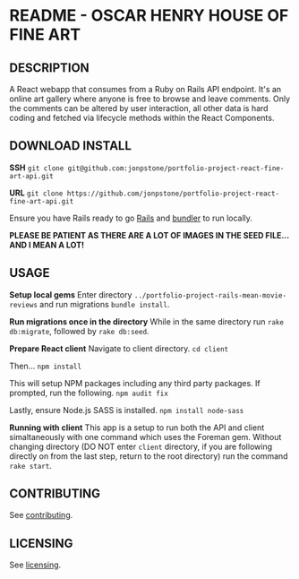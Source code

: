 # README - OSCAR HENRY HOUSE OF FINE ART

## DESCRIPTION

A React webapp that consumes from a Ruby on Rails API endpoint. It's an online art gallery where anyone is free to browse and leave comments. Only the comments can be altered by user interaction, all other data is hard coding and fetched via lifecycle methods within the React Components.

## DOWNLOAD INSTALL

**SSH**
`git clone git@github.com:jonpstone/portfolio-project-react-fine-art-api.git`

**URL**
`git clone https://github.com/jonpstone/portfolio-project-react-fine-art-api.git`

Ensure you have Rails ready to go [Rails](http://railsapps.github.io/installing-rails.html) and [bundler](https://github.com/bundler/bundler) to run locally.

**PLEASE BE PATIENT AS THERE ARE A LOT OF IMAGES IN THE SEED FILE... AND I MEAN A LOT!**

## USAGE

**Setup local gems**
Enter directory `../portfolio-project-rails-mean-movie-reviews` and run migrations `bundle install`.

**Run migrations once in the directory**
While in the same directory run `rake db:migrate`, followed by `rake db:seed`.

**Prepare React client**
Navigate to client directory.
`cd client`

Then...
`npm install`

This will setup NPM packages including any third party packages. If prompted, run the following. 
`npm audit fix`

Lastly, ensure Node.js SASS is installed.
`npm install node-sass`

**Running with client**
This app is a setup to run both the API and client simaltaneously with one command which uses the Foreman gem. Without changing directory (DO NOT enter `client` directory, if you are following directly on from the last step, return to the root directory) run the command `rake start`.

## CONTRIBUTING

See [contributing](https://github.com/jonpstone/portfolio-project-rails-mean-movie-reviews/CONTRIBUTING.md).

## LICENSING

See [licensing](https://github.com/jonpstone/portfolio-project-rails-mean-movie-reviews/blob/master/LICENSE.md).

